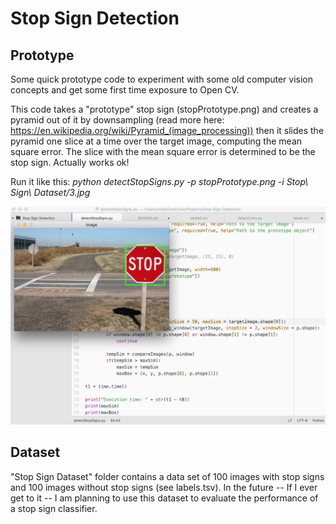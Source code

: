 Stop Sign Detection
=====================
Prototype
-----------
Some quick prototype code to experiment with some old computer vision concepts and get some first time exposure to Open CV.  

This code takes a "prototype" stop sign (stopPrototype.png) and creates a pyramid out of it by downsampling (read more here: https://en.wikipedia.org/wiki/Pyramid_(image_processing)) then it slides the pyramid one slice at a time over the target image, computing the mean square error. The slice with the mean square error is determined to be the stop sign. Actually works ok!

Run it like this: *python detectStopSigns.py -p stopPrototype.png -i Stop\ Sign\ Dataset/3.jpg*

![Screenshot of Stop Sign Detector](screenshot.png)

Dataset
--------
"Stop Sign Dataset" folder contains a data set of 100 images with stop signs and 100 images without stop signs (see labels.tsv). In the future -- If I ever get to it --  I am planning to use this dataset to evaluate the performance of a stop sign classifier.
